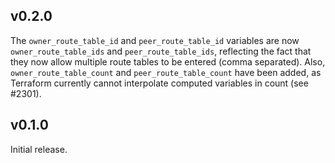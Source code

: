 ## v0.2.0

The `owner_route_table_id` and `peer_route_table_id` variables are now
`owner_route_table_ids` and `peer_route_table_ids`, reflecting the fact that
they now allow multiple route tables to be entered (comma separated).
Also, `owner_route_table_count` and `peer_route_table_count` have been
added, as Terraform currently cannot interpolate computed variables in
count (see #2301).

## v0.1.0

Initial release.
